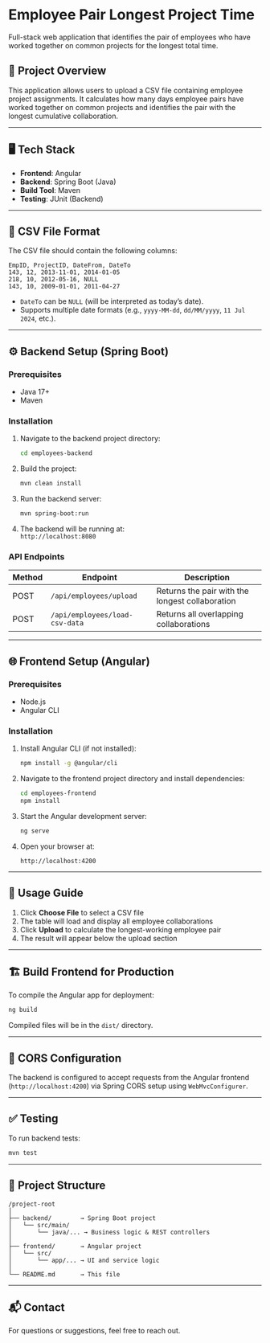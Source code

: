 # Employee Pair Longest Project Time

Full-stack web application that identifies the pair of employees who have worked together on common projects for the longest total time.

## 🧩 Project Overview

This application allows users to upload a CSV file containing employee project assignments. It calculates how many days employee pairs have worked together on common projects and identifies the pair with the longest cumulative collaboration.

---

## 🖥️ Tech Stack

- **Frontend**: Angular
- **Backend**: Spring Boot (Java)
- **Build Tool**: Maven
- **Testing**: JUnit (Backend)

---

## 📁 CSV File Format

The CSV file should contain the following columns:

```csv
EmpID, ProjectID, DateFrom, DateTo
143, 12, 2013-11-01, 2014-01-05
218, 10, 2012-05-16, NULL
143, 10, 2009-01-01, 2011-04-27
```

- `DateTo` can be `NULL` (will be interpreted as today’s date).
- Supports multiple date formats (e.g., `yyyy-MM-dd`, `dd/MM/yyyy`, `11 Jul 2024`, etc.).

---

## ⚙️ Backend Setup (Spring Boot)

### Prerequisites

- Java 17+
- Maven

### Installation

1. Navigate to the backend project directory:
   ```bash
   cd employees-backend
   ```

2. Build the project:
   ```bash
   mvn clean install
   ```

3. Run the backend server:
   ```bash
   mvn spring-boot:run
   ```

4. The backend will be running at:  
   `http://localhost:8080`

### API Endpoints

| Method | Endpoint                     | Description                                     |
|--------|------------------------------|-------------------------------------------------|
| POST   | `/api/employees/upload`      | Returns the pair with the longest collaboration |
| POST   | `/api/employees/load-csv-data` | Returns all overlapping collaborations         |

---

## 🌐 Frontend Setup (Angular)

### Prerequisites

- Node.js
- Angular CLI

### Installation

1. Install Angular CLI (if not installed):
   ```bash
   npm install -g @angular/cli
   ```

2. Navigate to the frontend project directory and install dependencies:
   ```bash
   cd employees-frontend
   npm install
   ```

3. Start the Angular development server:
   ```bash
   ng serve
   ```

4. Open your browser at:
   ```text
   http://localhost:4200
   ```

---

## 🧪 Usage Guide

1. Click **Choose File** to select a CSV file
2. The table will load and display all employee collaborations
3. Click **Upload** to calculate the longest-working employee pair
4. The result will appear below the upload section

---

## 🏗️ Build Frontend for Production

To compile the Angular app for deployment:

```bash
ng build
```

Compiled files will be in the `dist/` directory.

---

## 🔐 CORS Configuration

The backend is configured to accept requests from the Angular frontend (`http://localhost:4200`) via Spring CORS setup using `WebMvcConfigurer`.

---

## ✅ Testing

To run backend tests:

```bash
mvn test
```

---

## 📂 Project Structure

```
/project-root
│
├── backend/        → Spring Boot project
│   └── src/main/
│       └── java/... → Business logic & REST controllers
│
├── frontend/       → Angular project
│   └── src/
│       └── app/... → UI and service logic
│
└── README.md       → This file
```

---

## 📬 Contact

For questions or suggestions, feel free to reach out.
